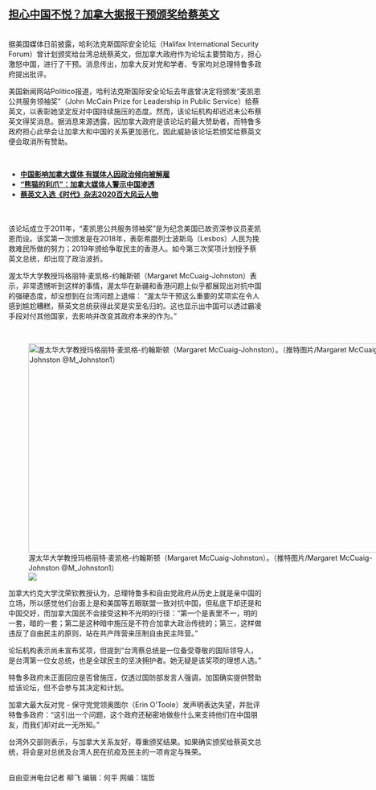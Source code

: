 <!--1618249959000-->
[担心中国不悦？加拿大据报干预颁奖给蔡英文](https://www.rfa.org/mandarin/yataibaodao/junshiwaijiao/lf-04122021134801.html)
------

<p><br/>据美国媒体日前披露，哈利法克斯国际安全论坛（Halifax International Security Forum）曾计划颁奖给台湾总统蔡英文，但加拿大政府作为论坛主要赞助方，担心激怒中国，进行了干预。消息传出，加拿大反对党和学者、专家均对总理特鲁多政府提出批评。</p><p>美国新闻网站Politico报道，哈利法克斯国际安全论坛去年底曾决定将颁发“麦凯恩公共服务领袖奖”（John McCain Prize for Leadership in Public Service）给蔡英文，以表彰她坚定反对中国持续施压的态度。然而，该论坛机构却迟迟未公布蔡英文得奖消息。据消息来源透露，因加拿大政府是该论坛的最大赞助者，而特鲁多政府担心此举会让加拿大和中国的关系更加恶化，因此威胁该论坛若颁奖给蔡英文便会取消所有赞助。</p><p><br/></p><ul><li><strong><a href="https://www.rfa.org/mandarin/yataibaodao/meiti/lf-01162020131614.html">中国影响加拿大媒体 有媒体人因政治倾向被解雇</a></strong></li><li><a href="https://www.rfa.org/mandarin/yataibaodao/junshiwaijiao/lf-02022019132637.html"><strong>“熊猫的利爪”：加拿大媒体人警示中国渗透</strong></a></li><li><strong><a href="https://www.rfa.org/mandarin/yataibaodao/gangtai/hcm1-09232020062433.html">蔡英文入选《时代》杂志2020百大风云人物</a></strong></li></ul><p><br/><br/>该论坛成立于2011年，“麦凯恩公共服务领袖奖”是为纪念美国已故资深参议员麦凯恩而设。该奖第一次颁发是在2018年，表彰希腊列士波斯岛（Lesbos）人民为挽救难民所做的努力；2019年颁给争取民主的香港人。如今第三次奖项计划授予蔡英文总统，却出现了政治波折。</p><p>渥太华大学教授玛格丽特·麦凯格-约翰斯顿（Margaret McCuaig-Johnston）表示，非常遗憾听到这样的事情，渥太华在新疆和香港问题上似乎都展现出对抗中国的强硬态度，却没想到在台湾问题上退缩： “渥太华干预这么重要的奖项实在令人感到尴尬糟糕，蔡英文总统获得此奖是实至名归的。这也显示出中国可以透过霸凌手段对付其他国家，去影响并改变其政府本来的作为。”</p><p><br/></p><p><figure class="image-richtext image-inline captioned" style="width:740px;"><img alt="渥太华大学教授玛格丽特·麦凯格-约翰斯顿（Margaret McCuaig-Johnston）。（推特图片/Margaret McCuaig-Johnston @M_Johnston1）" height="416" src="https://www.rfa.org/mandarin/yataibaodao/junshiwaijiao/lf-04122021134801.html/image.jpg/@@images/072df747-34c8-413c-9774-1453ef25a09d.jpeg" title="image.jpg" width="740"/><figcaption class="image-caption">渥太华大学教授玛格丽特·麦凯格-约翰斯顿（Margaret McCuaig-Johnston）。（推特图片/Margaret McCuaig-Johnston @M_Johnston1）</figcaption><small></small><div id="zoomattribute"><a data-caption="渥太华大学教授玛格丽特·麦凯格-约翰斯顿（Margaret McCuaig-Johnston）。（推特图片/Margaret McCuaig-Johnston @M_Johnston1）" data-fancybox="" href="https://www.rfa.org/mandarin/yataibaodao/junshiwaijiao/lf-04122021134801.html/image.jpg" id="single_image" title="渥太华大学教授玛格丽特·麦凯格-约翰斯顿（Margaret McCuaig-Johnston）。（推特图片/Margaret McCuaig-Johnston @M_Johnston1）"><img src="/++plone++rfa-resources/img/icon-zoom.png"/></a></div></figure></p><p>加拿大约克大学沈荣钦教授认为，总理特鲁多和自由党政府从历史上就是亲中国的立场，所以感觉他们台面上是和美国等五眼联盟一致对抗中国，但私底下却还是和中国交好，而加拿大国民不会接受这种不光明的行径：“第一个是表里不一，明的一套，暗的一套；第二是这种暗中施压是不符合加拿大政治传统的；第三，这样做违反了自由民主的原则，站在共产阵营来压制自由民主阵营。”</p><p>论坛机构表示尚未宣布奖项，但提到“台湾蔡总统是一位备受尊敬的国际领导人，是台湾第一位女总统，也是全球民主的坚决拥护者。她无疑是该奖项的理想人选。”</p><p>特鲁多政府未正面回应是否曾施压，仅透过国防部发言人强调，加国确实提供赞助给该论坛，但不会参与其决定和计划。</p><p>加拿大最大反对党 - 保守党党领奥图尔（Erin O'Toole）发声明表达失望，并批评特鲁多政府：“这引出一个问题，这个政府还秘密地做些什么来支持他们在中国朋友，而我们却对此一无所知。”</p><p>台湾外交部则表示，与加拿大关系友好，尊重颁奖结果。如果确实颁奖给蔡英文总统，将会是对总统及台湾人民在抗疫及民主的一项肯定与殊荣。</p><p><br/>自由亚洲电台记者 柳飞 编辑：何平 网编：瑞哲</p>
